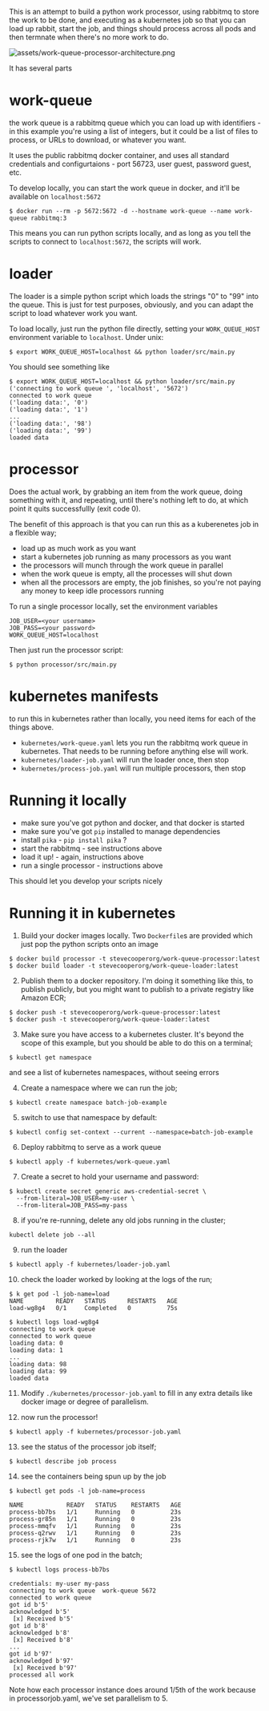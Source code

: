This is an attempt to build a python work processor, using rabbitmq to store the work to be 
done, and executing as a kubernetes job so that you can load up rabbit, start the job, and things should process 
across all pods and then termnate when there's no more work to do.

![assets/work-queue-processor-architecture.png](assets/work-queue-processor-architecture.png)

It has several parts

# work-queue

the work queue is a rabbitmq queue which you can load up with identifiers - in this example you're using a list 
of integers, but it could be a list of files to process, or URLs to download, or whatever you want.

It uses the public rabbitmq docker container, and uses all standard credentials and configurtaions - port 56723, 
user guest, password guest, etc.

To develop locally, you can start the work queue in docker, and it'll be available on `localhost:5672`

```
$ docker run --rm -p 5672:5672 -d --hostname work-queue --name work-queue rabbitmq:3
```

This means you can run python scripts locally, and as long as you tell the scripts to connect to `localhost:5672`, 
the scripts will work.

# loader

The loader is a simple python script which loads the strings "0" to "99" into the queue. This is just for test 
purposes, obviously, and you can adapt the script to load whatever work you want.

To load locally, just run the python file directly, setting your `WORK_QUEUE_HOST` environment variable to 
`localhost`. Under unix:

```
$ export WORK_QUEUE_HOST=localhost && python loader/src/main.py
```

You should see something like

```
$ export WORK_QUEUE_HOST=localhost && python loader/src/main.py
('connecting to work queue ', 'localhost', '5672')
connected to work queue
('loading data:', '0')
('loading data:', '1')
...
('loading data:', '98')
('loading data:', '99')
loaded data
```

# processor

Does the actual work, by grabbing an item from the work queue, doing something with it, and repeating, until there's 
nothing left to do, at which point it quits successfullly (exit code 0). 

The benefit of this approach is that you can run this as a kuberenetes job in a flexible way;

- load up as much work as you want
- start a kubernetes job running as many processors as you want
- the processors will munch through the work queue in parallel
- when the work queue is empty, all the processes will shut down
- when all the processors are empty, the job finishes, so you're not paying any money to keep idle processors running

To run a single processor locally, set the environment variables

```
JOB_USER=<your username>
JOB_PASS=<your password>
WORK_QUEUE_HOST=localhost
```

Then just run the processor script:

```
$ python processor/src/main.py
```

# kubernetes manifests

to run this in kubernetes rather than locally, you need items for each of the things above. 

- `kubernetes/work-queue.yaml` lets you run the rabbitmq work queue in kubernetes. That needs to be running before 
  anything else will work.
- `kubernetes/loader-job.yaml` will run the loader once, then stop
- `kubernetes/process-job.yaml` will run multiple processors, then stop

# Running it locally

- make sure you've got python and docker, and that docker is started
- make sure you've got `pip` installed to manage dependencies
- install `pika` - `pip install pika` ?
- start the rabbitmq - see instructions above
- load it up! - again, instructions above
- run a single processor - instructions above

This should let you develop your scripts nicely

# Running it in kubernetes

1. Build your docker images locally. Two `Dockerfile`s are provided which just pop the python scripts onto an image
```
$ docker build processor -t stevecooperorg/work-queue-processor:latest
$ docker build loader -t stevecooperorg/work-queue-loader:latest
```

2. Publish them to a docker repository. I'm doing it something like this, to publish publicly, but you might want to 
   publish to a private registry like Amazon ECR;

```
$ docker push -t stevecooperorg/work-queue-processor:latest
$ docker push -t stevecooperorg/work-queue-loader:latest
```

3. Make sure you have access to a kubernetes cluster. It's beyond the scope of this example, but you should be able 
   to do this on a terminal;
   
```
$ kubectl get namespace
```

and see a list of kubernetes namespaces, without seeing errors

4. Create a namespace where we can run the job;

```
$ kubectl create namespace batch-job-example
```

5. switch to use that namespace by default:

```
$ kubectl config set-context --current --namespace=batch-job-example
```

6. Deploy rabbitmq to serve as a work queue

```
$ kubectl apply -f kubernetes/work-queue.yaml
```   

7. Create a secret to hold your username and password:
```
$ kubectl create secret generic aws-credential-secret \
  --from-literal=JOB_USER=my-user \
  --from-literal=JOB_PASS=my-pass 
```

8. if you're re-running, delete any old jobs running in the cluster;

```
kubectl delete job --all
```

9. run the loader

```
$ kubectl apply -f kubernetes/loader-job.yaml
```

10. check the loader worked by looking at the logs of the run;

```
$ k get pod -l job-name=load
NAME         READY   STATUS      RESTARTS   AGE
load-wg8g4   0/1     Completed   0          75s

$ kubectl logs load-wg8g4
connecting to work queue
connected to work queue
loading data: 0
loading data: 1
...
loading data: 98
loading data: 99
loaded data

```

11. Modify `./kubernetes/processor-job.yaml` to fill in any extra details like docker image or degree of parallelism.

12. now run the processor!

```
$ kubectl apply -f kubernetes/processor-job.yaml
```

13. see the status of the processor job itself;

```
$ kubectl describe job process
```

14. see the containers being spun up by the job

```
$ kubectl get pods -l job-name=process

NAME            READY   STATUS    RESTARTS   AGE
process-bb7bs   1/1     Running   0          23s
process-gr85n   1/1     Running   0          23s
process-mmqfv   1/1     Running   0          23s
process-q2rwv   1/1     Running   0          23s
process-rjk7w   1/1     Running   0          23s
```

15. see the logs of one pod in the batch;

```
$ kubectl logs process-bb7bs

credentials: my-user my-pass
connecting to work queue  work-queue 5672
connected to work queue
got id b'5'
acknowledged b'5'
 [x] Received b'5'
got id b'8'
acknowledged b'8'
 [x] Received b'8'
...
got id b'97'
acknowledged b'97'
 [x] Received b'97'
processed all work

```

Note how each processor instance does around 1/5th of the work because in processorjob.yaml, we've set parallelism to 5.
